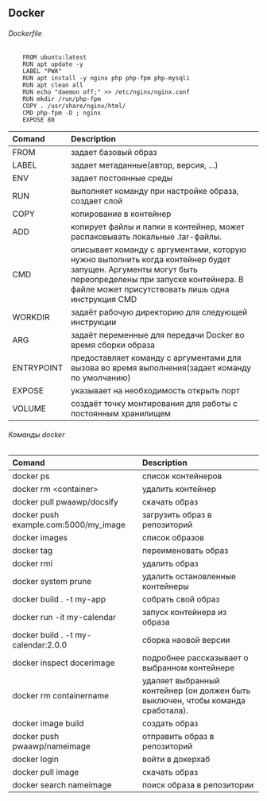 ## Docker
###### Dockerfile
```
    FROM ubuntu:latest  
    RUN apt update -y
    LABEL "PWA"
    RUN apt install -y nginx php php-fpm php-mysqli
    RUN apt clean all
    RUN echo "daemon off;" >> /etc/nginx/nginx.conf
    RUN mkdir /run/php-fpm
    COPY . /usr/share/nginx/html/
    CMD php-fpm -D ; nginx
    EXPOSE 80
```
| Comand     |   Description                                |
|:---|:---|
|FROM        |задает базовый образ                              |
|LABEL       |задает метаданные(автор, версия, ...)      |
|ENV         |задает постоянные среды                     |
|RUN         |выполняет команду при настройке образа, создает слой|
|COPY        |копирование в контейнер|
|ADD         | копирует файлы и папки в контейнер, может распаковывать локальные .tar-файлы.             |
|CMD            | описывает команду с аргументами, которую нужно выполнить когда контейнер будет запущен. Аргументы могут быть переопределены при запуске контейнера. В файле может присутствовать лишь одна инструкция CMD             |
|WORKDIR            | задаёт рабочую директорию для следующей инструкции             |
|ARG  | задаёт переменные для передачи Docker во время сборки образа                         |
|ENTRYPOINT       |  предоставляет команду с аргументами для вызова во время выполнения(задает команду по умолчанию)              |
|EXPOSE            |     указывает на необходимость открыть порт         |
|VOLUME        | создаёт точку монтирования для работы с постоянным хранилищем             |

###### Команды docker
| Comand     |   Description                                |
|:---|:---|
docker ps |список контейнеров
 docker rm \<container\>	|удалить контейнер   
  docker pull pwaawp/docsify	|скачать образ  
docker push example.com:5000/my_image	|загрузить образ в репозиторий
docker images	|список образов
docker tag <existing image name> <new image name>	|переименовать образ
docker rmi <image>	|удалить образ
docker system prune	|удалить остановленные контейнеры
docker build . -t my-app	|собрать свой образ
docker run -it my-calendar	|запуск контейнера из образа
docker build . -t my-calendar:2.0.0	|сборка наовой версии
docker inspect docerimage |подробнее рассказывает о выбранном контейнере
docker rm containername | удаляет выбранный контейнер (он должен быть выключен, чтобы команда сработала).
docker image build | создать образ 
docker push pwaawp/nameimage|отправить образ  в репозиторий
docker login| войти в докерхаб
docker pull image | скачать образ
docker search nameimage| поиск образа в репозитории




















